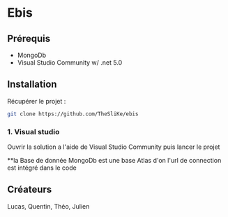 # Ebis

## Prérequis

* MongoDb
* Visual Studio Community w/ .net 5.0
 
## Installation

Récupérer le projet :

```bash
git clone https://github.com/TheSliKe/ebis
```
### 1. Visual studio

Ouvrir la solution a l'aide de Visual Studio Community puis lancer le projet

**la Base de donnée MongoDb est une base Atlas d'on l'url de connection est intégré dans le code

## Créateurs

Lucas, Quentin, Théo, Julien

